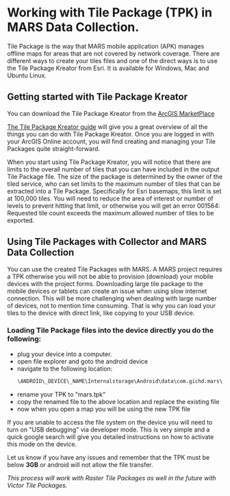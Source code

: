 # Working with Tile Package (TPK) in MARS Data Collection.

Tile Package  is the way that MARS mobile application (APK) manages offline maps for areas that are not covered by network coverage. There are different ways to create your tiles files and one of the direct ways is to use the Tile Package Kreator from Esri. It is available for Windows, Mac and Ubuntu Linux.  

## Getting started with Tile Package Kreator

You can download the Tile Package Kreator from the [ArcGIS MarketPlace][1]  

[The Tile Package Kreator guide][2] will give you a great overview of all the things you can do with Tile Package Kreator. Once you are logged in with your ArcGIS Online account, you will find creating and managing your Tile Packages quite straight-forward.

When you start using Tile Package Kreator, you will notice that there are limits to the overall number of tiles that you can have included in the output Tile Package file.  The size of the package is determined by the owner of the tiled service, who can set limits to the maximum number of tiles that can be extracted into a Tile Package. Specifically for Esri basemaps, this limit is set at 100,000 tiles.  You will need to reduce the area of interest or number of levels to prevent hitting that limit, or otherwise you will get an error 001564: Requested tile count exceeds the maximum allowed number of tiles to be exported.

## Using Tile Packages with Collector and MARS Data Collection
 
You can use the created Tile Packages with MARS. A MARS project requires a TPK otherwise you will not be able to provision (download) your mobile devices with the project forms. Downloading large tile package to the mobile devices or tablets can create an issue when using slow internet connection. This will be more challenging when dealing with large number of devices, not to mention time consuming. That is why you can load your tiles to the device with direct link, like copying to your USB device.
 
### Loading Tile Package files into the device directly you do the following:
  * plug your device into a computer.
  * open file explorer and goto the android device
  * navigate to the following location:
	```bash
	\ANDROID\_DEVICE\_NAME\Internalstorage\Android\data\com.gichd.mars\_app\files
	```
  * rename your TPK to "mars.tpk"
  * copy the renamed file to the above location and replace the existing file
  * now when you open a map you will be using the new TPK file

If you are unable to access the file system on the device you will need to turn on "USB debugging" via developer mode. This is very simple and a quick google search will give you detailed instructions on how to activate this mode on the device.

Let us know if you have any issues and remember that the TPK must be below **3GB** or android will not allow the file transfer. 

_This process will work with Raster Tile Packages as well in the future with Victor Tile Packages._

[1]:	https://marketplace.arcgis.com/listing.html?id=9c9ddae83e5549bb88a2c22e87a18ba1
[2]:	https://github.com/GICHD/MARS-instructions/blob/master/FeatureGuide.pdf